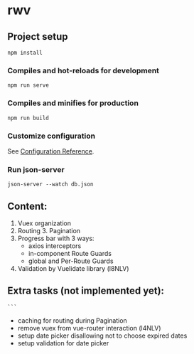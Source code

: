 # rwv

## Project setup
```
npm install
```

### Compiles and hot-reloads for development
```
npm run serve
```

### Compiles and minifies for production
```
npm run build
```

### Customize configuration
See [Configuration Reference](https://cli.vuejs.org/config/).

### Run json-server

	json-server --watch db.json

## Content:
	
  1. Vuex organization
  2. Routing
	3. Pagination
  4. Progress bar with 3 ways: 
        - axios interceptors 
        - in-component Route Guards 
        - global and Per-Route Guards
  5. Validation by Vuelidate library (l8NLV)

## Extra tasks (not implemented yet):

	```
  - caching for routing during Pagination
  - remove vuex from vue-router interaction (l4NLV)
  - setup date picker disallowing not to choose expired dates 
  - setup validation for date picker  
  ```
  